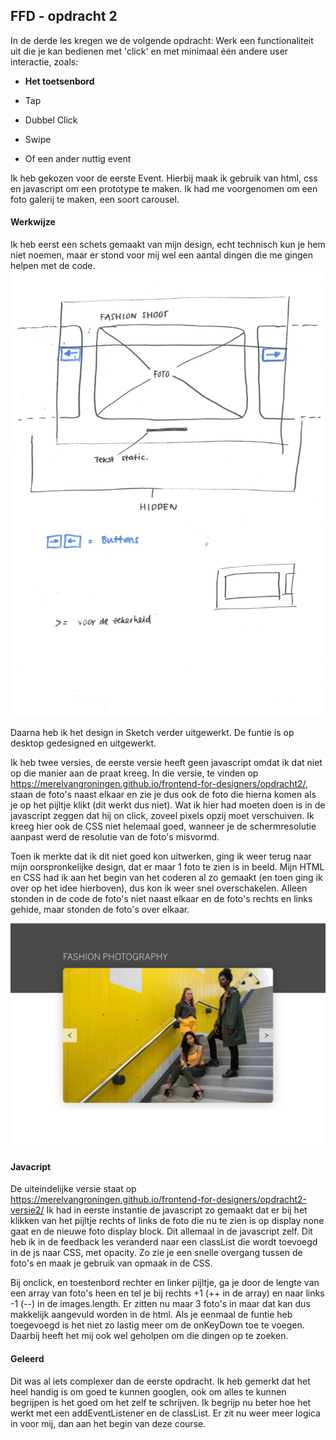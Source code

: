 

## FFD - opdracht 2

In de derde les kregen we de volgende opdracht: 
Werk een functionaliteit uit die je kan bedienen met 'click' en met minimaal één andere user interactie, zoals:

- **Het toetsenbord**

- Tap

- Dubbel Click

- Swipe

- Of een ander nuttig event

Ik heb gekozen voor de eerste Event. Hierbij maak ik gebruik van html, css en javascript om een prototype te maken.
Ik had me voorgenomen om een foto galerij te maken, een soort carousel. 

#### Werkwijze

Ik heb eerst een schets gemaakt van mijn design, echt technisch kun je hem niet noemen, maar er stond voor mij wel een aantal dingen die me gingen helpen met de code. 
![alt text](pictures/schets-opdracht2-versie1.png "schets design opdracht 2 versie 2")

Daarna heb ik het design in Sketch verder uitgewerkt. De funtie is op desktop gedesigned en uitgewerkt.

Ik heb twee versies, de eerste versie heeft geen javascript omdat ik dat niet op die manier aan de praat kreeg. 
In die versie, te vinden op https://merelvangroningen.github.io/frontend-for-designers/opdracht2/, staan de foto's naast elkaar en zie je dus ook de foto die hierna komen als je op het pijltje klikt (dit werkt dus niet).
Wat ik hier had moeten doen is in de javascript zeggen dat hij on click, zoveel pixels opzij moet verschuiven. 
Ik kreeg hier ook de CSS niet helemaal goed, wanneer je de schermresolutie aanpast werd de resolutie van de foto's misvormd. 

Toen ik merkte dat ik dit niet goed kon uitwerken, ging ik weer terug naar mijn oorspronkelijke design, dat er maar 1 foto te zien is in beeld. Mijn HTML en CSS had ik aan het begin van het coderen al zo gemaakt (en toen ging ik over op het idee hierboven), dus kon ik weer snel overschakelen. 
Alleen stonden in de code de foto's niet naast elkaar en de foto's rechts en links gehide, maar stonden de foto's over elkaar. 


![alt text](pictures/design-usecase2.png "design gemaakt in Sketch opdracht 2")



#### Javacript

De uiteindelijke versie staat op https://merelvangroningen.github.io/frontend-for-designers/opdracht2-versie2/
Ik had in eerste instantie de javascript zo gemaakt dat er bij het klikken van het pijltje rechts of links de foto die nu te zien is op display none gaat en de nieuwe foto display block. Dit allemaal in de javascript zelf.
Dit heb ik in de feedback les veranderd naar een classList die wordt toevoegd in de js naar CSS, met opacity. Zo zie je een snelle overgang tussen de foto's en maak je gebruik van opmaak in de CSS. 

Bij onclick, en toestenbord rechter en linker pijltje, ga je door de lengte van een array van foto's heen en tel je bij rechts +1 (++ in de array) en naar links -1 (--) in de images.length. Er zitten nu maar 3 foto's in maar dat kan dus makkelijk aangevuld worden in de html. 
Als je eenmaal de funtie heb toegevoegd is het niet zo lastig meer om de onKeyDown toe te voegen. Daarbij heeft het mij ook wel geholpen om die dingen op te zoeken. 

#### Geleerd

Dit was al iets complexer dan de eerste opdracht. Ik heb gemerkt dat het heel handig is om goed te kunnen googlen, ook om alles te kunnen begrijpen is het goed om het zelf te schrijven. Ik begrijp nu beter hoe het werkt met een addEventListener en de classList. Er zit nu weer meer logica in voor mij, dan aan het begin van deze course. 

